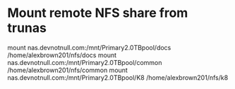 ###

# Mount remote NFS share from trunas

mount nas.devnotnull.com:/mnt/Primary2.0TBpool/docs /home/alexbrown201/nfs/docs
mount nas.devnotnull.com:/mnt/Primary2.0TBpool/common /home/alexbrown201/nfs/common
mount nas.devnotnull.com:/mnt/Primary2.0TBpool/K8 /home/alexbrown201/nfs/k8